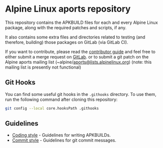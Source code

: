 Alpine Linux aports repository
==============================

This repository contains the APKBUILD files for each and every
Alpine Linux package, along with the required patches and scripts,
if any.

It also contains some extra files and directories related to testing
(and therefore, building) those packages on GitLab (via GitLab CI).

If you want to contribute, please read the
[contributor guide](https://wiki.alpinelinux.org/wiki/Alpine_Linux:Contribute)
and feel free to either submit a merge request on
[GitLab](https://gitlab.alpinelinux.org/alpine/aports).
or to submit a git patch on the Alpine aports mailing list
(~alpine/aports@lists.alpinelinux.org) (note: this mailing list is presently not functional)

Git Hooks
---------

You can find some useful git hooks in the `.githooks` directory.
To use them, run the following command after cloning this repository:

```sh
git config --local core.hooksPath .githooks
```

Guidelines
----------

- [Coding style](CODINGSTYLE.md) - Guidelines for writing APKBUILDs.
- [Commit style](COMMITSTYLE.md) - Guidelines for git commit messages.
